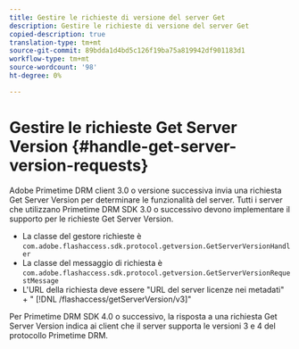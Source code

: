 ```yaml
---
title: Gestire le richieste di versione del server Get
description: Gestire le richieste di versione del server Get
copied-description: true
translation-type: tm+mt
source-git-commit: 89bdda1d4bd5c126f19ba75a819942df901183d1
workflow-type: tm+mt
source-wordcount: '98'
ht-degree: 0%

---
```



# Gestire le richieste Get Server Version {#handle-get-server-version-requests}

Adobe Primetime DRM client 3.0 o versione successiva invia una richiesta Get Server Version per determinare le funzionalità del server. Tutti i server che utilizzano Primetime DRM SDK 3.0 o successivo devono implementare il supporto per le richieste Get Server Version.

* La classe del gestore richieste è `com.adobe.flashaccess.sdk.protocol.getversion.GetServerVersionHandler`
* La classe del messaggio di richiesta è `com.adobe.flashaccess.sdk.protocol.getversion.GetServerVersionRequestMessage`
* L&#39;URL della richiesta deve essere &quot;URL del server licenze nei metadati&quot; + &quot; [!DNL /flashaccess/getServerVersion/v3]&quot;

Per Primetime DRM SDK 4.0 o successivo, la risposta a una richiesta Get Server Version indica ai client che il server supporta le versioni 3 e 4 del protocollo Primetime DRM.
